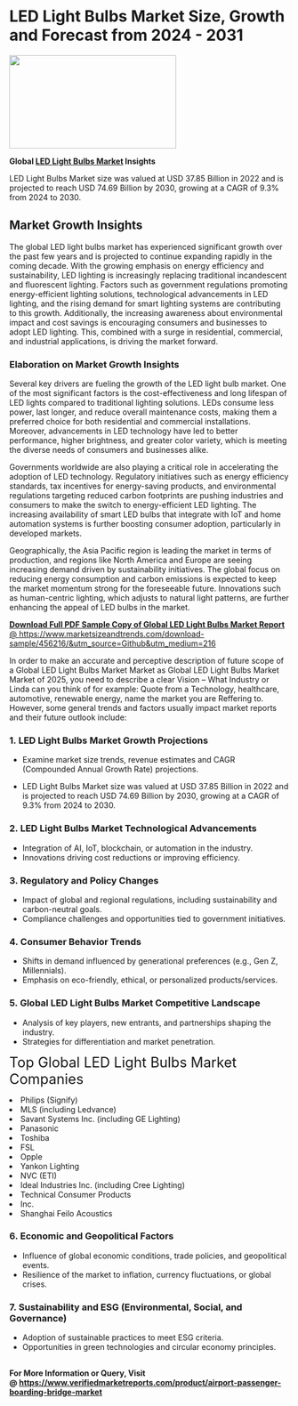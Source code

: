 <H1>LED Light Bulbs Market Size, Growth and Forecast from 2024 - 2031</H1><img class="aligncenter size-medium wp-image-584254" src="https://thirdeyenews.in/wp-content/uploads/2024/09/Global-Market-Research-300x168.jpeg" alt="" width="300" height="168" /><p><strong>Global&nbsp;<a href="https://www.marketsizeandtrends.com/download-sample/456216/&amp;utm_source=Github&utm_medium=216">LED Light Bulbs Market</a> Insights</strong></p><p>LED Light Bulbs Market size was valued at USD 37.85 Billion in 2022 and is projected to reach USD 74.69 Billion by 2030, growing at a CAGR of 9.3% from 2024 to 2030.</p><p><h2>Market Growth Insights</h2> <p>The global LED light bulbs market has experienced significant growth over the past few years and is projected to continue expanding rapidly in the coming decade. With the growing emphasis on energy efficiency and sustainability, LED lighting is increasingly replacing traditional incandescent and fluorescent lighting. Factors such as government regulations promoting energy-efficient lighting solutions, technological advancements in LED lighting, and the rising demand for smart lighting systems are contributing to this growth. Additionally, the increasing awareness about environmental impact and cost savings is encouraging consumers and businesses to adopt LED lighting. This, combined with a surge in residential, commercial, and industrial applications, is driving the market forward.</p> <p><a href="#"></a></p> <h3>Elaboration on Market Growth Insights</h3> <p>Several key drivers are fueling the growth of the LED light bulb market. One of the most significant factors is the cost-effectiveness and long lifespan of LED lights compared to traditional lighting solutions. LEDs consume less power, last longer, and reduce overall maintenance costs, making them a preferred choice for both residential and commercial installations. Moreover, advancements in LED technology have led to better performance, higher brightness, and greater color variety, which is meeting the diverse needs of consumers and businesses alike.</p> <p>Governments worldwide are also playing a critical role in accelerating the adoption of LED technology. Regulatory initiatives such as energy efficiency standards, tax incentives for energy-saving products, and environmental regulations targeting reduced carbon footprints are pushing industries and consumers to make the switch to energy-efficient LED lighting. The increasing availability of smart LED bulbs that integrate with IoT and home automation systems is further boosting consumer adoption, particularly in developed markets.</p> <p>Geographically, the Asia Pacific region is leading the market in terms of production, and regions like North America and Europe are seeing increasing demand driven by sustainability initiatives. The global focus on reducing energy consumption and carbon emissions is expected to keep the market momentum strong for the foreseeable future. Innovations such as human-centric lighting, which adjusts to natural light patterns, are further enhancing the appeal of LED bulbs in the market.</p> <p><a href="#"></p><p><span class=""><strong>Download Full PDF Sample Copy of Global LED Light Bulbs Market Report</strong> @ <a href="https://www.marketsizeandtrends.com/download-sample/456216/&amp;utm_source=Github&utm_medium=216" target="_blank">https://www.marketsizeandtrends.com/download-sample/456216/&amp;utm_source=Github&utm_medium=216</a></span></p><p>In order to make an accurate and perceptive description of future scope of a Global&nbsp;LED Light Bulbs Market Market as Global&nbsp;LED Light Bulbs Market Market of 2025, you need to describe a clear Vision &ndash; What Industry or Linda can you think of for example: Quote from a Technology, healthcare, automotive, renewable energy, name the market you are Reffering to. However, some general trends and factors usually impact market reports and their future outlook include:</p><h3>1.&nbsp;<strong>LED Light Bulbs Market Growth Projections</strong></h3><ul><li>Examine market size trends, revenue estimates and CAGR (Compounded Annual Growth Rate) projections.</li><li><p>LED Light Bulbs Market size was valued at USD 37.85 Billion in 2022 and is projected to reach USD 74.69 Billion by 2030, growing at a CAGR of 9.3% from 2024 to 2030.</p></li></ul><h3>2.&nbsp;<strong>LED Light Bulbs Market Technological Advancements</strong></h3><ul><li>Integration of AI, IoT, blockchain, or automation in the industry.</li><li>Innovations driving cost reductions or improving efficiency.</li></ul><h3>3.&nbsp;<strong>Regulatory and Policy Changes</strong></h3><ul><li>Impact of global and regional regulations, including sustainability and carbon-neutral goals.</li><li>Compliance challenges and opportunities tied to government initiatives.</li></ul><h3>4.&nbsp;<strong>Consumer Behavior Trends</strong></h3><ul><li>Shifts in demand influenced by generational preferences (e.g., Gen Z, Millennials).</li><li>Emphasis on eco-friendly, ethical, or personalized products/services.</li></ul><h3>5.&nbsp;<strong>Global LED Light Bulbs Market Competitive Landscape</strong></h3><ul><li>Analysis of key players, new entrants, and partnerships shaping the industry.</li><li>Strategies for differentiation and market penetration.</li></ul><p data-pm-slice="1 1 []"><span style="color: inherit; font-family: inherit; font-size: 25px;">Top Global LED Light Bulbs Market Companies</span></p><div class="" data-test-id=""><p><li>Philips (Signify)</li><li> MLS (including Ledvance)</li><li> Savant Systems Inc. (including GE Lighting)</li><li> Panasonic</li><li> Toshiba</li><li> FSL</li><li> Opple</li><li> Yankon Lighting</li><li> NVC (ETI)</li><li> Ideal Industries Inc. (including Cree Lighting)</li><li> Technical Consumer Products</li><li> Inc.</li><li> Shanghai Feilo Acoustics</li></p></div><h3>6.&nbsp;<strong>Economic and Geopolitical Factors</strong></h3><ul><li>Influence of global economic conditions, trade policies, and geopolitical events.</li><li>Resilience of the market to inflation, currency fluctuations, or global crises.</li></ul><h3>7.&nbsp;<strong>Sustainability and ESG (Environmental, Social, and Governance)</strong></h3><ul><li>Adoption of sustainable practices to meet ESG criteria.</li><li>Opportunities in green technologies and circular economy principles.</li></ul><h2><strong style="font-size: 14px;">For More Information or Query, Visit @&nbsp;</strong><a style="background-color: #ffffff; font-size: 14px;" href="https://www.marketsizeandtrends.com/report/led-light-bulbs-market/" target="_blank">https://www.verifiedmarketreports.com/product/airport-passenger-boarding-bridge-market</a></h2>
